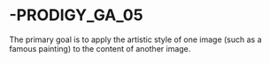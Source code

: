# -PRODIGY_GA_05
The primary goal is to apply the artistic style of one image (such as a famous painting) to the content of another image.
